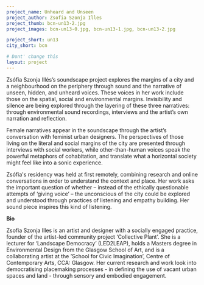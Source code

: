 ```yaml
---
project_name: Unheard and Unseen
project_author: Zsofia Szonja Illes
project_thumb: bcn-un13-2.jpg
project_images: bcn-un13-0.jpg, bcn-un13-1.jpg, bcn-un13-2.jpg

project_short: un13
city_short: bcn

# Dont' change this
layout: project
---
```


Zsófia Szonja Illés’s soundscape project explores the margins of a city and a neighbourhood on the periphery through sound and the narrative of unseen, hidden, and unheard voices. These voices in her work include those on the spatial, social and environmental margins. Invisibility and silence are being explored through the layering of these three narratives: through environmental sound recordings, interviews and the artist’s own narration and reflection.

Female narratives appear in the soundscape through the artist’s conversation with feminist urban designers. The perspectives of those living on the literal and social margins of the city are presented through interviews with social workers, while other-than-human voices speak the powerful metaphors of cohabitation, and translate what a horizontal society might feel like into a sonic experience.

Zsófia's residency was held at first remotely, combining research and online conversations in order to understand the context and place. Her work asks the important question of whether – instead of the ethically questionable attempts of ‘giving voice’ – the unconscious of the city could be explored and understood through practices of listening and empathy building. Her sound piece inspires this kind of listening. 

**Bio**

Zsofia Szonja Illes is an artist and designer with a socially engaged practice, founder of the artist-led community project ‘Collective Plant’. She is a lecturer for ‘Landscape Democracy’ (LED2LEAP), holds a Masters degree in Environmental Design from the Glasgow School of Art, and is a collaborating artist at the ’School for Civic Imagination’, Centre of Contemporary Arts, CCA: Glasgow. Her current research and work look into democratising placemaking processes - in defining the use of vacant urban spaces and land - through sensory and embodied engagement.
